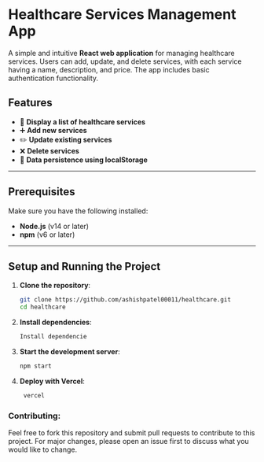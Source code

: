 # Healthcare Services Management App

A simple and intuitive **React web application** for managing healthcare services. Users can add, update, and delete services, with each service having a name, description, and price. The app includes basic authentication functionality.

## Features
- 🏥 **Display a list of healthcare services**
- ➕ **Add new services**
- ✏️ **Update existing services**
- ❌ **Delete services**
- 💾 **Data persistence using localStorage**

---

## Prerequisites

Make sure you have the following installed:
- **Node.js** (v14 or later)
- **npm** (v6 or later)

---

## Setup and Running the Project

1. **Clone the repository**:
   ```bash
   git clone https://github.com/ashishpatel00011/healthcare.git
   cd healthcare

2. **Install dependencies**:
   ```bash
   Install dependencie
3. **Start the development server**:
   ```bash
   npm start

4. **Deploy with Vercel**:
   ```bash
    vercel
### Contributing:
Feel free to fork this repository and submit pull requests to contribute to this project. For major changes, please open an issue first to discuss what you would like to change.
